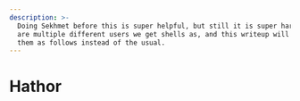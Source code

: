 ```yaml
---
description: >-
  Doing Sekhmet before this is super helpful, but still it is super hard. There
  are multiple different users we get shells as, and this writeup will divide
  them as follows instead of the usual.
---
```


# Hathor

